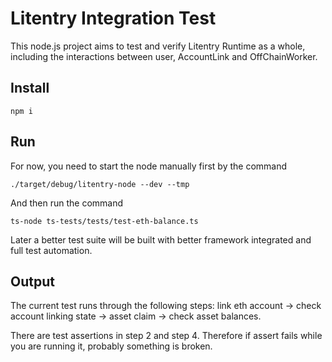 # Litentry Integration Test

This node.js project aims to test and verify Litentry Runtime as a whole, including the interactions between user, AccountLink and OffChainWorker.

## Install

`npm i`

## Run

For now, you need to start the node manually first by the command

`./target/debug/litentry-node --dev --tmp`

And then run the command

`ts-node ts-tests/tests/test-eth-balance.ts`

Later a better test suite will be built with better framework integrated and full test automation.

## Output

The current test runs through the following steps: link eth account -> check account linking state -> asset claim -> check asset balances.

There are test assertions in step 2 and step 4. Therefore if assert fails while you are running it, probably something is broken.